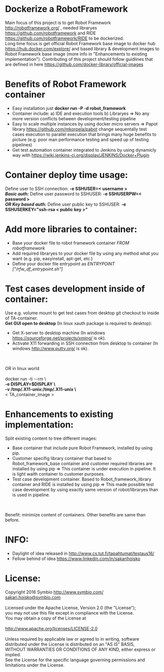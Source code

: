 # Dockerize a RobotFramework

Main focus of this project is to get Robot Framework http://robotframework.org/ , needed libraryes https://github.com/robotframework and RIDE https://github.com/robotframework/RIDE to be dockerized.<br>
Long time focus is get official Robot Framework base image to docker hub https://hub.docker.com/explore/ and based library & development images to Robot Framework base image (more info in "Enhancements to existing implementation"). 
Contributing of this project should follow guidlines that are defined in here https://github.com/docker-library/official-images

# Benefits of Robot Framework container 
* Easy installation just <b>docker run -P -d robot_framework</b>
* Container include: a) IDE and execution tools b) Libraryes => No any more version conflicts between development/testing pipeline
* Easy to scale multiple instances by using docker micro servers => Papot library https://github.com/mkorpela/pabot change sequentally test cases execution to parallel execution that brings many huge benefits to picture (e.g. poor man performance testing and speed up of testing pipelines)
* Get test automation container integrated to Jenkins by using dynamicly way with https://wiki.jenkins-ci.org/display/JENKINS/Docker+Plugin

# Container deploy time usage:
Define user to SSH connection: <b>-e SSHUSER=< username ></b>
<br><b><i>Basic auth:</b></i> Define user password to SSHUSER: <b>-e SSHUSERPW=< password ></b>
<br><b><i>OR Key based auth:</b></i> Define user public key to SSHUSER: <b>-e SSHUSERKEY="ssh-rsa < public key >"</b>

# Add more libraries to container:
* Base your docker file to robot framework container <i>FROM robotframework</i>
* Add required libraryes to your docker file by using any method what you want (e.g. pip, easyinstall, apt-get, etc.)
* Define your docker file entrypoint as <i>ENTRYPOINT ["/rfw_df_entrypoint.sh"]</i>

# Test cases development inside of container:
Use e.g. volume mount to get test cases from desktop git checkout to inside of TA-container.
<br>
<b>Get GUI open to desktop</b> (In linux xauth package is required to desktop):
* Get X-server to desktop machine (In windows https://sourceforge.net/projects/xming/ is ok).
* Activate X11 forwarding in SSH connection from desktop to container (In windows http://www.putty.org/ is ok).
<br>
<br>OR in linux world
<br>
<br>  docker run -ti --rm \
<br>      <b>-e DISPLAY=$DISPLAY \ </b>
<br>      <b>-v /tmp/.X11-unix:/tmp/.X11-unix \ </b>
<br>      < TA_container_image >

# Enhancements to existing implementation:
Split existing content to tree different images:
* Base container that include pure Robot Framework, installed by using pip.
* Customer specifig library container that based to Robot_framework_base container and customer required libraries are installed by using pip => This container is under execution in pipeline. It is light waith container to customer purposes.
* Test case development container. Based to Robot_framework_library container and RIDE is installed by using pip => This made possible test case development by using exactly same version of robot/libraryes than is used in pipeline.
<br>
<br>Benefit: minimize content of containers. Other benefits are same than before.

# INFO:
* Daylight of idea released in http://www.cs.tut.fi/tapahtumat/testaus16/
* Fellow behind of idea https://www.linkedin.com/in/sakarihoisko

# License:
Copyright 2016 Symbio http://www.symbio.com/
<br>sakari.hoisko@symbio.com
<br>
<br>Licensed under the Apache License, Version 2.0 (the "License");
<br>you may not use this file except in compliance with the License.
<br>You may obtain a copy of the License at
<br>
<br>http://www.apache.org/licenses/LICENSE-2.0
<br>
<br>Unless required by applicable law or agreed to in writing, software
<br>distributed under the License is distributed on an "AS IS" BASIS,
<br>WITHOUT WARRANTIES OR CONDITIONS OF ANY KIND, either express or implied.
<br>See the License for the specific language governing permissions and
<br>limitations under the License.
